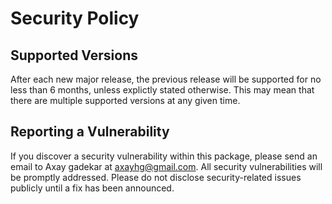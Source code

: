 # Security Policy

## Supported Versions

After each new major release, the previous release will be supported for no less than 6 months, unless explictly stated otherwise. This may mean that there are multiple supported versions at any given time.


## Reporting a Vulnerability

If you discover a security vulnerability within this package, please send an email to Axay gadekar at axayhg@gmail.com. All security vulnerabilities will be promptly addressed. Please do not disclose security-related issues publicly until a fix has been announced.
